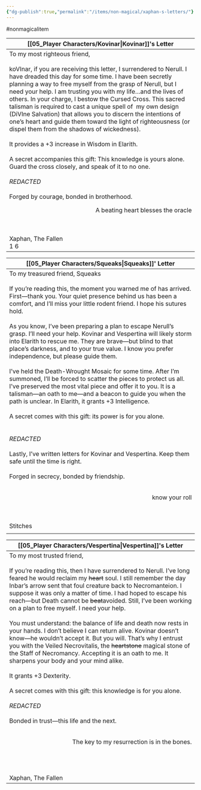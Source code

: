```yaml
---
{"dg-publish":true,"permalink":"/items/non-magical/xaphan-s-letters/"}
---
```



#nonmagicalitem

| [[05_Player Characters/Kovinar\|Kovinar]]'s Letter                                                                                                                                                                                                                                                                                                                                                                                                                                                                                                                                                                                                                                                                                                                                                                                                                                                                                                                                                                                                                                                                                                                                                                                                                                                                                                                                                                                                                                                                                                                                                                                                         |
| -------------------------------------------------------------------------------------------------------------------------------------------------------------------------------------------------------------------------------------------------------------------------------------------------------------------------------------------------------------------------------------------------------------------------------------------------------------------------------------------------------------------------------------------------------------------------------------------------------------------------------------------------------------------------------------------------------------------------------------------------------------------------------------------------------------------------------------------------------------------------------------------------------------------------------------------------------------------------------------------------------------------------------------------------------------------------------------------------------------------------------------------------------------------------------------------------------------------------------------------------------------------------------------------------------------------------------------------------------------------------------------------------------------------------------------------------------------------------------------------------------------------------------------------------------------------------------------------------------------------------------------------- |
| To my most righteous friend, <br><br>koVInar, if you are receiving this letter, I surrendered to Nerull. I have dreaded this day for some time. I have been secretly planning a way to free myself from the grasp of Nerull, but I need your help. I am trusting you with my life…and the lives of others. In your charge, I bestow the Cursed Cross. This sacred talisman is required to cast a unique spell of  my own design (DiVIne Salvation) that allows you to discern the intentions of one’s heart and guide them toward the light of righteousness (or dispel them from the shadows of wickedness). <br><br>It provides a +3 increase in Wisdom in Elarith.<br><br>A secret accompanies this gift: This knowledge is yours alone. Guard the cross closely, and speak of it to no one. <br> <br>*REDACTED*                  <br><br>Forged by courage, bonded in brotherhood.<br><p align="right">A beating heart blesses the oracle</p><br>  <br>Xaphan, The Fallen<br>1        6 |

| [[05_Player Characters/Squeaks\|Squeaks]]' Letter                                                                                                                                                                                                                                                                                                                                                                                                                                                                                                                                                                                                                                                                                                                                                                                                                                                                                                                                                                                                                                                                                                                                                                                                                                                                                                                                                                                                                                                                      |
| ---------------------------------------------------------------------------------------------------------------------------------------------------------------------------------------------------------------------------------------------------------------------------------------------------------------------------------------------------------------------------------------------------------------------------------------------------------------------------------------------------------------------------------------------------------------------------------------------------------------------------------------------------------------------------------------------------------------------------------------------------------------------------------------------------------------------------------------------------------------------------------------------------------------------------------------------------------------------------------------------------------------------------------------------------------------------------------------------------------------------------------------------------------------------------------------------------------------------------------------------------------------------------------------------------------------------------------------------------------------------------------------------------------------------------------------------------------------------------------------------------------- |
| To my treasured friend, Squeaks<br><br>If you’re reading this, the moment you warned me of has arrived. First—thank you. Your quiet presence behind us has been a comfort, and I’ll miss your little rodent friend. I hope his sutures hold.<br><br>As you know, I’ve been preparing a plan to escape Nerull’s grasp. I’ll need your help. Kovinar and Vespertina will likely storm into Elarith to rescue me. They are brave—but blind to that place’s darkness, and to your true value. I know you prefer independence, but please guide them. <br><br>I’ve held the Death-Wrought Mosaic for some time. After I’m summoned, I’ll be forced to scatter the pieces to protect us all. I’ve preserved the most vital piece and offer it to you. It is a talisman—an oath to me—and a beacon to guide you when the path is unclear. In Elarith, it grants +3 Intelligence.<br><br>A secret comes with this gift: its power is for you alone. <br><br><br>*REDACTED*     <br><br>Lastly, I’ve written letters for Kovinar and Vespertina. Keep them safe until the time is right.<br><br>Forged in secrecy, bonded by friendship.  <br>  <br><p align="right">  know your roll</p><br><br>Stitches |
|                                                                                                                                                                                                                                                                                                                                                                                                                                                                                                                                                                                                                                                                                                                                                                                                                                                                                                                                                                                                                                                                                                                                                                                                                                                                                                                                                                                                                                                                                                            |

| [[05_Player Characters/Vespertina\|Vespertina]]'s Letter                                                                                                                                                                                                                                                                                                                                                                                                                                                                                                                                                                                                                                                                                                                                                                                                                                                                                                                                                                                                                                                                                                                                                                                                                                                                                                                                                                                                                                                                              |
| ----------------------------------------------------------------------------------------------------------------------------------------------------------------------------------------------------------------------------------------------------------------------------------------------------------------------------------------------------------------------------------------------------------------------------------------------------------------------------------------------------------------------------------------------------------------------------------------------------------------------------------------------------------------------------------------------------------------------------------------------------------------------------------------------------------------------------------------------------------------------------------------------------------------------------------------------------------------------------------------------------------------------------------------------------------------------------------------------------------------------------------------------------------------------------------------------------------------------------------------------------------------------------------------------------------------------------------------------------------------------------------------------------------------------------------------------------------------------------------------------------------------- |
| To my most trusted friend,<br><br>If you’re reading this, then I have surrendered to Nerull. I’ve long feared he would reclaim my ~~heart~~ soul. I still remember the day Inbar’s arrow sent that foul creature back to Necromanteion. I suppose it was only a matter of time. I had hoped to escape his reach—but Death cannot be ~~beat~~avoided. Still, I’ve been working on a plan to free myself. I need your help.<br><br>You must understand: the balance of life and death now rests in your hands. I don’t believe I can return alive. Kovinar doesn’t know—he wouldn’t accept it. But you will. That’s why I entrust you with the Veiled Necrovitalis, the ~~heartstone~~ magical stone of the Staff of Necromancy. Accepting it is an oath to me. It sharpens your body and your mind alike.<br><br>It grants +3 Dexterity.<br><br>A secret comes with this gift: this knowledge is for you alone.  <br><br>*REDACTED*     <br><br>Bonded in trust—this life and the next.<br><br><p align="right">The key to my resurrection is in the bones.</p><br><br>  <br>Xaphan, The Fallen |
